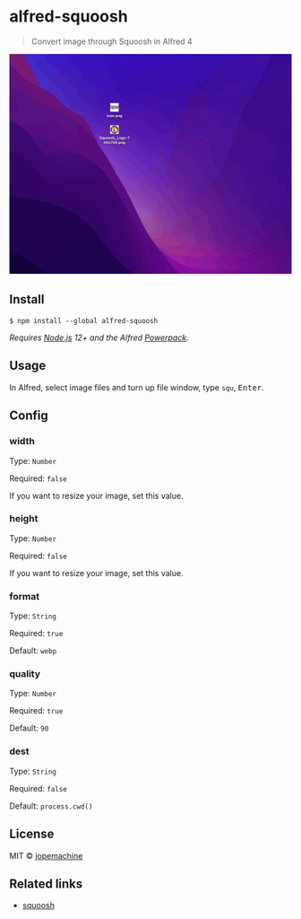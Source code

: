 # alfred-squoosh

> Convert image through Squoosh in Alfred 4

![demo](./demo.gif)

## Install

```
$ npm install --global alfred-squoosh
```

*Requires [Node.js](https://nodejs.org) 12+ and the Alfred [Powerpack](https://www.alfredapp.com/powerpack/).*

## Usage

In Alfred, select image files and turn up file window, type `squ`, <kbd>Enter</kbd>.

## Config

### width

Type: `Number`

Required: `false`

If you want to resize your image, set this value.

### height

Type: `Number`

Required: `false`

If you want to resize your image, set this value.

### format

Type: `String`

Required: `true`

Default: `webp`

### quality

Type: `Number`

Required: `true`

Default: `90`

### dest

Type: `String`

Required: `false`

Default: `process.cwd()`

## License

MIT © [jopemachine](https://github.com/jopemachine)

## Related links

- [squoosh](https://github.com/GoogleChromeLabs/squoosh)